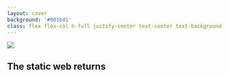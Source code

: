 ```yaml
---
layout: cover
background: '#001b41'
class: flex flex-col h-full justify-center text-center text-background-gray text-a
---
```


<img src="https://upload.wikimedia.org/wikipedia/commons/1/1b/Back_to_the_Future_film_series_logo.png">

<h2 class="absolute bottom-10 left-80">The static web returns</h2>

<Footer class="text-background-gray"
  title="Copyright © 1&1 IONOS SE 2021"
  :social="[
    { type: 'gh', username: 'ionos-deploy-now' }
  ]"
/>
